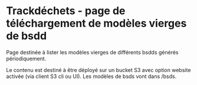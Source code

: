 # Trackdéchets - page de téléchargement de modèles vierges de bsdd

Page destinée à  lister les modèles vierges de différents bsdds générés périodiquement.

Le contenu est destiné à être déployé sur un bucket S3 avec option website activée (via client S3 cli ou UI).
Les modèles de bsds vont dans /bsds.